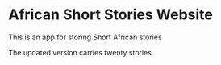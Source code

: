 <h1>African Short Stories Website</h1>

<p>This is an app for storing Short African stories</p>
<p>The updated version carries twenty stories</p>
